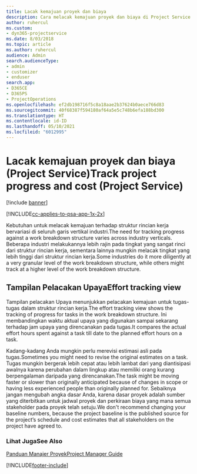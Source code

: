 ```yaml
---
title: Lacak kemajuan proyek dan biaya
description: Cara melacak kemajuan proyek dan biaya di Project Service
author: ruhercul
ms.custom:
- dyn365-projectservice
ms.date: 8/03/2018
ms.topic: article
ms.author: ruhercul
audience: Admin
search.audienceType:
- admin
- customizer
- enduser
search.app:
- D365CE
- D365PS
- ProjectOperations
ms.openlocfilehash: ef2db198716f5c8a18aae2b37624b0aece766d83
ms.sourcegitcommit: 40f68387f594180af64a5e5c748b6efa188bd300
ms.translationtype: HT
ms.contentlocale: id-ID
ms.lasthandoff: 05/10/2021
ms.locfileid: "6012995"
---
```

# <a name="track-project-progress-and-cost-project-service"></a><span data-ttu-id="e63a3-103">Lacak kemajuan proyek dan biaya (Project Service)</span><span class="sxs-lookup"><span data-stu-id="e63a3-103">Track project progress and cost (Project Service)</span></span>

[!include [banner](../includes/psa-now-project-operations.md)]

[!INCLUDE[cc-applies-to-psa-app-1x-2x](../includes/cc-applies-to-psa-app-1x-2x.md)]

<span data-ttu-id="e63a3-104">Kebutuhan untuk melacak kemajuan terhadap struktur rincian kerja bervariasi di seluruh garis vertikal industri.</span><span class="sxs-lookup"><span data-stu-id="e63a3-104">The need for tracking progress against a work breakdown structure varies across industry verticals.</span></span> <span data-ttu-id="e63a3-105">Beberapa industri melakukannya lebih rajin pada tingkat yang sangat rinci dari struktur rincian kerja, sementara lainnya mungkin melacak tingkat yang lebih tinggi dari struktur rincian kerja.</span><span class="sxs-lookup"><span data-stu-id="e63a3-105">Some industries do it more diligently at a very granular level of the work breakdown structure, while others might track at a higher level of the work breakdown structure.</span></span>  
  
## <a name="effort-tracking-view"></a><span data-ttu-id="e63a3-106">Tampilan Pelacakan Upaya</span><span class="sxs-lookup"><span data-stu-id="e63a3-106">Effort tracking view</span></span>  
<span data-ttu-id="e63a3-107">Tampilan pelacakan Upaya menunjukkan pelacakan kemajuan untuk tugas-tugas dalam struktur rincian kerja.</span><span class="sxs-lookup"><span data-stu-id="e63a3-107">The effort tracking view shows the tracking of progress for tasks in the work breakdown structure.</span></span> <span data-ttu-id="e63a3-108">Ini membandingkan waktu aktual upaya yang digunakan sampai sekarang terhadap jam upaya yang direncanakan pada tugas.</span><span class="sxs-lookup"><span data-stu-id="e63a3-108">It compares the actual effort hours spent against a task till date to the planned effort hours on a task.</span></span>  
  
<span data-ttu-id="e63a3-109">Kadang-kadang Anda mungkin perlu merevisi estimasi asli pada tugas.</span><span class="sxs-lookup"><span data-stu-id="e63a3-109">Sometimes you might need to revise the original estimates on a task.</span></span> <span data-ttu-id="e63a3-110">Tugas mungkin bergerak lebih cepat atau lebih lambat dari yang diantisipasi awalnya karena perubahan dalam lingkup atau memiliki orang kurang berpengalaman daripada yang direncanakan.</span><span class="sxs-lookup"><span data-stu-id="e63a3-110">The task might be moving faster or slower than originally anticipated because of changes in scope or having less experienced people than originally planned for.</span></span> <span data-ttu-id="e63a3-111">Sebaiknya jangan mengubah angka dasar Anda, karena dasar proyek adalah sumber yang diterbitkan untuk jadwal proyek dan perkiraan biaya yang mana semua stakeholder pada proyek telah setuju.</span><span class="sxs-lookup"><span data-stu-id="e63a3-111">We don't recommend changing your baseline numbers, because the project baseline is the published source for the project’s schedule and cost estimates that all stakeholders on the project have agreed to.</span></span>  
  
### <a name="see-also"></a><span data-ttu-id="e63a3-112">Lihat Juga</span><span class="sxs-lookup"><span data-stu-id="e63a3-112">See Also</span></span>  
 [<span data-ttu-id="e63a3-113">Panduan Manajer Proyek</span><span class="sxs-lookup"><span data-stu-id="e63a3-113">Project Manager Guide</span></span>](../psa/project-manager-guide.md)


[!INCLUDE[footer-include](../includes/footer-banner.md)]